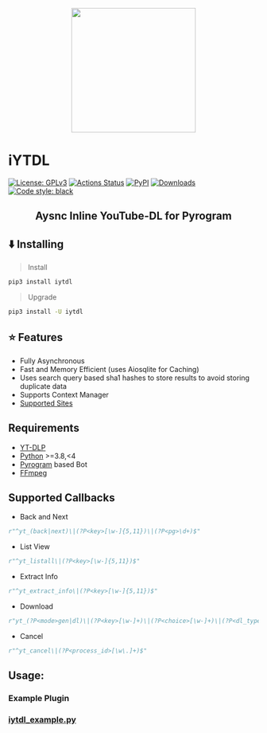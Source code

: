 <p align="center">
<img src="https://i.imgur.com/Q94CDKC.png" width=250px>

# iYTDL

<a href="https://github.com/iytdl/iytdl/blob/main/LICENSE"><img alt="License: GPLv3" src="https://img.shields.io/badge/License-GPLv3-blue.svg"></a>
<a href="https://github.com/iytdl/iytdl/actions"><img alt="Actions Status" src="https://github.com/iytdl/iytdl/actions/workflows/pypi-publish.yaml/badge.svg"></a>
<a href="https://pypi.org/project/iytdl/"><img alt="PyPI" src="https://img.shields.io/pypi/v/iytdl"></a>
<a href="https://pepy.tech/project/iytdl"><img alt="Downloads" src="https://pepy.tech/badge/iytdl"></a>
<a href="https://github.com/psf/black"><img alt="Code style: black" src="https://img.shields.io/badge/code%20style-black-000000.svg"></a>

</p>

<h2 align="center"> Aysnc Inline YouTube-DL for Pyrogram</h2>

## ⬇️ Installing

> Install

```bash
pip3 install iytdl
```

> Upgrade

```bash
pip3 install -U iytdl
```

## ⭐️ Features

- Fully Asynchronous
- Fast and Memory Efficient (uses Aiosqlite for Caching)
- Uses search query based sha1 hashes to store results to avoid storing duplicate data
- Supports Context Manager
- [Supported Sites](https://ytdl-org.github.io/youtube-dl/supportedsites.html)

## Requirements

- [YT-DLP](https://github.com/yt-dlp/yt-dlp)
- [Python](https://www.python.org/) >=3.8,<4
- [Pyrogram](https://docs.pyrogram.org/) based Bot
- [FFmpeg](http://ffmpeg.org/)

## Supported Callbacks

- Back and Next

```python
r"^yt_(back|next)\|(?P<key>[\w-]{5,11})\|(?P<pg>\d+)$"
```

- List View

```python
r"^yt_listall\|(?P<key>[\w-]{5,11})$"
```

- Extract Info

```python
r"^yt_extract_info\|(?P<key>[\w-]{5,11})$"
```

- Download

```python
r"yt_(?P<mode>gen|dl)\|(?P<key>[\w-]+)\|(?P<choice>[\w-]+)\|(?P<dl_type>a|v)$"
```

- Cancel

```python
r"^yt_cancel\|(?P<process_id>[\w\.]+)$"
```

## Usage:

### Example Plugin

### [iytdl_example.py](https://github.com/iytdl/iytdl/blob/master/example/iytdl_example.py)
